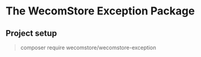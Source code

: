 # The WecomStore Exception Package

## Project setup

> composer require wecomstore/wecomstore-exception
